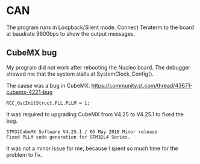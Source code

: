 # CAN

The program runs in Loopback/Silent mode. Connect Teraterm to the board at baudrate 9600bps to show the output messages.

## CubeMX bug

My program did not work after rebooting the Nucleo board.
The debugger showed me that the system stalls at SystemClock_Config().

The cause was a bug in CubeMX: https://community.st.com/thread/43671-cubemx-4221-bug

```
RCC_OscInitStruct.PLL.PLLM = 1;
```

It was required to upgrading CubeMX from V4.25 to V4.25.1 to fixed the bug.

```
STM32CubeMX Software V4.25.1 / 05 May 2018 Minor release 
Fixed PLLM code generation for STM32L4 Series.
```

It was not a minor issue for me, because I spent so much time for the problem to fix.

